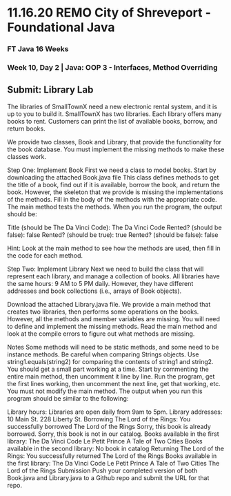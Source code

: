 # 11.16.20 REMO City of Shreveport - Foundational Java
### FT Java 16 Weeks
### Week 10, Day 2 | Java: OOP 3 - Interfaces, Method Overriding

## Submit: Library Lab


The libraries of SmallTownX need a new electronic rental system, and it is up to you to build it. SmallTownX has two libraries. Each library offers many books to rent. Customers can print the list of available books, borrow, and return books.

We provide two classes, Book and Library, that provide the functionality for the book database. You must implement the missing methods to make these classes work.

Step One: Implement Book
First we need a class to model books. Start by downloading the attached Book.java file This class defines methods to get the title of a book, find out if it is available, borrow the book, and return the book. However, the skeleton that we provide is missing the implementations of the methods. Fill in the body of the methods with the appropriate code. The main method tests the methods. When you run the program, the output should be:

Title (should be The Da Vinci Code): The Da Vinci Code
Rented? (should be false): false
Rented? (should be true): true
Rented? (should be false): false

Hint: Look at the main method to see how the methods are used, then fill in the code for each method.

Step Two: Implement Library
Next we need to build the class that will represent each library, and manage a collection of books. All libraries have the same hours: 9 AM to 5 PM daily. However, they have different addresses and book collections (i.e., arrays of Book objects).

Download the attached Library.java file. We provide a main method that creates two libraries, then performs some operations on the books. However, all the methods and member variables are missing. You will need to define and implement the missing methods. Read the main method and look at the compile errors to figure out what methods are missing.

Notes
Some methods will need to be static methods, and some need to be instance methods.
Be careful when comparing Strings objects. Use string1.equals(string2) for comparing the contents of string1 and string2.
You should get a small part working at a time. Start by commenting the entire main method, then uncomment it line by line. Run the program, get the first lines working, then uncomment the next line, get that working, etc.
You must not modify the main method.
The output when you run this program should be similar to the following:

Library hours:
Libraries are open daily from 9am to 5pm.
Library addresses:
10 Main St.
228 Liberty St.
Borrowing The Lord of the Rings:
You successfully borrowed The Lord of the Rings
Sorry, this book is already borrowed.
Sorry, this book is not in our catalog.
Books available in the first library:
The Da Vinci Code
Le Petit Prince
A Tale of Two Cities
Books available in the second library:
No book in catalog
Returning The Lord of the Rings:
You successfully returned The Lord of the Rings
Books available in the first library:
The Da Vinci Code
Le Petit Prince
A Tale of Two Cities
The Lord of the Rings
Submission
Push your completed version of both Book.java and Library.java to a Github repo and submit the URL for that repo.